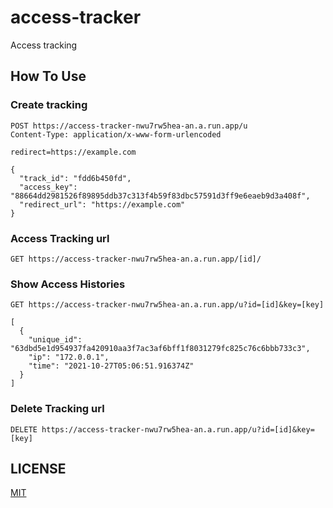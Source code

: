 # access-tracker

Access tracking

## How To Use

### Create tracking

```http
POST https://access-tracker-nwu7rw5hea-an.a.run.app/u
Content-Type: application/x-www-form-urlencoded

redirect=https://example.com
```

```text
{
  "track_id": "fdd6b450fd",
  "access_key": "88664dd2981526f89895ddb37c313f4b59f83dbc57591d3ff9e6eaeb9d3a408f",
  "redirect_url": "https://example.com"
}
```

### Access Tracking url

```http
GET https://access-tracker-nwu7rw5hea-an.a.run.app/[id]/
```

### Show Access Histories

```http
GET https://access-tracker-nwu7rw5hea-an.a.run.app/u?id=[id]&key=[key]
```

```text
[
  {
    "unique_id": "63dbd5e1d954937fa420910aa3f7ac3af6bff1f8031279fc825c76c6bbb733c3",
    "ip": "172.0.0.1",
    "time": "2021-10-27T05:06:51.916374Z"
  }
]
```

### Delete Tracking url

```http
DELETE https://access-tracker-nwu7rw5hea-an.a.run.app/u?id=[id]&key=[key]
```

## LICENSE

[MIT](./LICENSE)

